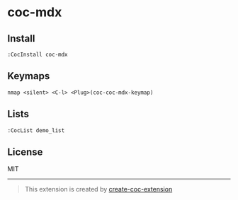# coc-mdx



## Install

`:CocInstall coc-mdx`

## Keymaps

`nmap <silent> <C-l> <Plug>(coc-coc-mdx-keymap)`

## Lists

`:CocList demo_list`

## License

MIT

---

> This extension is created by [create-coc-extension](https://github.com/fannheyward/create-coc-extension)
